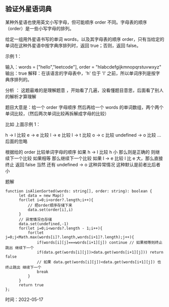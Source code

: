 ## 验证外星语词典

某种外星语也使用英文小写字母，但可能顺序 order 不同。字母表的顺序（order）是一些小写字母的排列。

给定一组用外星语书写的单词 words，以及其字母表的顺序 order，只有当给定的单词在这种外星语中按字典序排列时，返回 true；否则，返回 false。

示例 1：

输入：words = ["hello","leetcode"], order = "hlabcdefgijkmnopqrstuvwxyz"
输出：true
解释：在该语言的字母表中，'h' 位于 'l' 之前，所以单词序列是按字典序排列的。

分析 ： 这题最难的是理解题意 ，开始看了几遍，没看懂题目意思，后面看了别人的解析才算理解

题目大意是：给一个 order 字母顺序 然后再给一个 words 的单词数组，两个两个单词比较，（然后两次单词比较再拆解成字母的比较）

比如 上面示例 1：

h -> l 比较
e -> e 比较
l -> e 比较
l -> t 比较
o -> c 比较
undefined -> o 比较
... 后面的忽略

根据给的 order 比较单词字母的顺序 如果 h -> l 比较 h 小 那么则是正确的 则继续下一个比较 如果相等 那么继续下一个比较 如果 l -> e 比较 l 比 e 大，那么直接终止 返回 false 当然 还有 undefined -> o 这种异常情况 这种默认是前者比后者小

题解

```TS
function isAlienSorted(words: string[], order: string): boolean {
      let data = new Map()
      for(let i=0;i<order?.length;i++){
          // 把order顺序存储下来
          data.set(order[i],i)
      }
      // 异常情况也存储
      data.set(undefined,-1)
      for(let i=0;i<words?.length - 1;i++){
          for(let j=0;j<Math.max(words[i]?.length,words[i+1]?.length);j++){
              if(words[i][j]===words[i+1][j]) continue // 如果相等则终止 跳出 继续下一个
              if(data.get(words[i][j])>data.get(words[i+1][j])) return false
              // 如果 data.get(words[i][j])<data.get(words[i+1][j]) 也终止跳出 继续下一个
              break
          }
      }
      return true
};
```

时间：2022-05-17
